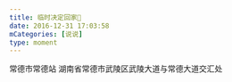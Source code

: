 ```yaml
---
title: 临时决定回家😬
date: 2016-12-31 17:03:58
mCategories: [说说]
type: moment
---
```


<div id="pics-20161231170358"></div>

<script src="/lib/moment/pics.js"></script>
<script>
var data = [
    {"link": "2016-12-31_000001.jpeg", "type": "shuoshuo"}
];
picsRender(data, "pics-20161231170358");
</script>

常德市常德站
湖南省常德市武陵区武陵大道与常德大道交汇处
